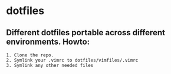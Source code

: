 dotfiles
========

Different dotfiles portable across different environments.
Howto:
-----
    1. Clone the repo.
    2. Symlink your .vimrc to dotfiles/vimfiles/.vimrc 
    3. Symlink any other needed files

